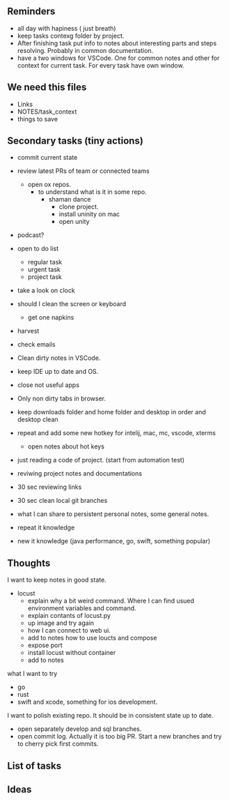 ## Reminders

- all day with hapiness ( just breath)
- keep tasks contexg folder by project. 
- After finishing task put info to notes about interesting parts and steps resolving. Probably in common documentation.
- have a two windows for VSCode. One for common notes and other for context for current task. For every task have own window. 

## We need this files

- Links
- NOTES/task_context
- things to save

## Secondary tasks (tiny actions)

- commit current state
- review latest PRs of team or connected teams
  - open ox repos. 
    - to understand what is it in some repo. 
      - shaman dance
        - clone project.
        - install uninity on mac
        - open unity
- podcast?
- open to do list
  - regular task
  - urgent task
  - project task
- take a look on clock  
- should I clean the screen or keyboard
  - get one napkins
- harvest
- check emails
- Clean dirty notes in VSCode.
- keep IDE up to date and OS.  

- close not useful apps
- Only non dirty tabs in browser.  
- keep downloads folder and home folder and desktop in order and desktop clean
- repeat and add some new hotkey for intelij, mac, mc, vscode, xterms
  - open notes about hot keys 
- just reading a code of project. (start from automation test)
- reviwing project notes and documentations
- 30 sec reviewing links
- 30 sec clean local git branches
- what I can share to persistent personal notes, some general notes.
- repeat it knowledge
- new it knowledge (java performance, go, swift, something popular)

## Thoughts

I want to keep notes in good state. 
- locust
  - explain why a bit weird command. Where I can find usued environment variables and command. 
  - explain contants of locust.py
  - up image and try again
  - how I can connect to web ui.
  - add to notes how to use loucts and compose
  - expose port 
  - install locust without container
  - add to notes

what I want to try
- go
- rust
- swift and xcode, something for ios development.

I want to polish existing repo. It should be in consistent state up to date. 
- open separately develop and sql branches. 
- open commit log. Actually it is too big PR. Start a new branches and try to cherry pick first commits. 

## List of tasks

## Ideas

